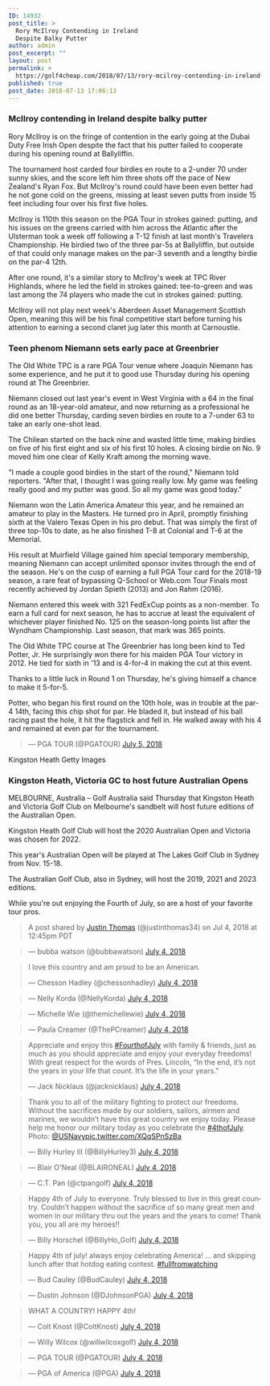 ```yaml
---
ID: 14932
post_title: >
  Rory McIlroy Contending in Ireland
  Despite Balky Putter
author: admin
post_excerpt: ""
layout: post
permalink: >
  https://golf4cheap.com/2018/07/13/rory-mcilroy-contending-in-ireland-despite-balky-putter/
published: true
post_date: 2018-07-13 17:06:13
---
```

<div><div data-reactroot data-reactid=1 data-react-checksum=1645515241><div data-reactid=3><section data-reactid=4><section data-reactid=5><div data-reactid=18><h1 data-reactid=19>McIlroy contending in Ireland despite balky putter</h1></div></section><section data-reactid=26><div data-reactid=27><p data-reactid=38><article data-reactid=39><p>Rory McIlroy is on the fringe of contention in the early going at the Dubai Duty Free Irish Open despite the fact that his putter failed to cooperate during his opening round at Ballyliffin.</p><p>The tournament host carded four birdies en route to a 2-under 70 under sunny skies, and the score left him three shots off the pace of New Zealand's Ryan Fox. But McIlroy's round could have been even better had he not gone cold on the greens, missing at least seven putts from inside 15 feet including four over his first five holes.</p><p>McIlroy is 110th this season on the PGA Tour in strokes gained: putting, and his issues on the greens carried with him across the Atlantic after the Ulsterman took a week off following a T-12 finish at last month's Travelers Championship. He birdied two of the three par-5s at Ballyliffin, but outside of that could only manage makes on the par-3 seventh and a lengthy birdie on the par-4 12th.</p><p>After one round, it's a similar story to McIlroy's week at TPC River Highlands, where he led the field in strokes gained: tee-to-green and was last among the 74 players who made the cut in strokes gained: putting.</p><p>McIlroy will not play next week's Aberdeen Asset Management Scottish Open, meaning this will be his final competitive start before turning his attention to earning a second claret jug later this month at Carnoustie.</p></article></p></div></section></section><section data-reactid=52><div data-reactid=56><div data-reactid=64><div data-reactid=65></div><div data-reactid=80></div></div></div></section></div><p data-reactid=98><section data-reactid=99><section data-reactid=100><div data-reactid=110><h1 data-reactid=111>Teen phenom Niemann sets early pace at Greenbrier</h1></div></section><section data-reactid=118><div data-reactid=119><p data-reactid=130><article data-reactid=131><p>The Old White TPC is a rare PGA Tour venue where Joaquin Niemann has some experience, and he put it to good use Thursday during his opening round at The Greenbrier.</p><p>Niemann closed out last year's event in West Virginia with a 64 in the final round as an 18-year-old amateur, and now returning as a professional he did one better Thursday, carding seven birdies en route to a 7-under 63 to take an early one-shot lead.</p><p>The Chilean started on the back nine and wasted little time, making birdies on five of his first eight and six of his first 10 holes. A closing birdie on No. 9 moved him one clear of Kelly Kraft among the morning wave.</p><p>"I made a couple good birdies in the start of the round," Niemann told reporters. "After that, I thought I was going really low. My game was feeling really good and my putter was good. So all my game was good today."</p><p>Niemann won the Latin America Amateur this year, and he remained an amateur to play in the Masters. He turned pro in April, promptly finishing sixth at the Valero Texas Open in his pro debut. That was simply the first of three top-10s to date, as he also finished T-8 at Colonial and T-6 at the Memorial.</p><p>His result at Muirfield Village gained him special temporary membership, meaning Niemann can accept unlimited sponsor invites through the end of the season. He's on the cusp of earning a full PGA Tour card for the 2018-19 season, a rare feat of bypassing Q-School or Web.com Tour Finals most recently achieved by Jordan Spieth (2013) and Jon Rahm (2016).</p><p>Niemann entered this week with 321 FedExCup points as a non-member. To earn a full card for next season, he has to accrue at least the equivalent of whichever player finished No. 125 on the season-long points list after the Wyndham Championship. Last season, that mark was 365 points.</p></article></p></div></section></section><section data-reactid=141><div data-reactid=145><div data-reactid=153><div data-reactid=154></div><div data-reactid=169></div></div></div></section></p><p data-reactid=184><section data-reactid=185><section data-reactid=204><div data-reactid=205><p data-reactid=216><article data-reactid=217><p>The Old White TPC course at The Greenbrier has long been kind to Ted Potter, Jr. He surprisingly won there for his maiden PGA Tour victory in 2012. He tied for sixth in '13 and is 4-for-4 in making the cut at this event.</p><p>Thanks to a little luck in Round 1 on Thursday, he's giving himself a chance to make it 5-for-5.</p><p>Potter, who began his first round on the 10th hole, was in trouble at the par-4 14th, facing this chip shot for par. He bladed it, but instead of his ball racing past the hole, it hit the flagstick and fell in. He walked away with his 4 and remained at even par for the tournament.</p><blockquote data-lang=en>— PGA TOUR (@PGATOUR) <a href="https://twitter.com/PGATOUR/status/1014859205319090176?ref_src=twsrc%5Etfw">July 5, 2018</a></blockquote></article></p></div></section></section><section data-reactid=230><div data-reactid=234><div data-reactid=242><div data-reactid=243></div><div data-reactid=258></div></div></div></section></p><div data-reactid=273><section data-reactid=274><section data-reactid=275><div data-reactid=277><p data-reactid=278><span data-reactid=279> Kingston Heath</span><span data-reactid=282> Getty Images </span></p></div><div data-reactid=288><h1 data-reactid=289>Kingston Heath, Victoria GC to host future Australian Opens</h1></div></section><section data-reactid=296><div data-reactid=297><p data-reactid=308><article data-reactid=309><p>MELBOURNE, Australia – Golf Australia said Thursday that Kingston Heath and Victoria Golf Club on Melbourne's sandbelt will host future editions of the Australian Open.</p><p>Kingston Heath Golf Club will host the 2020 Australian Open and Victoria was chosen for 2022.</p><p>This year's Australian Open will be played at The Lakes Golf Club in Sydney from Nov. 15-18.</p><p>The Australian Golf Club, also in Sydney, will host the 2019, 2021 and 2023 editions.</p></article></p></div></section></section><section data-reactid=325><div data-reactid=329><div data-reactid=337><div data-reactid=338></div><div data-reactid=353></div></div></div></section></div><p data-reactid=371><section data-reactid=372><section data-reactid=391><div data-reactid=392><p data-reactid=403><article data-reactid=404><p>While you're out enjoying the Fourth of July, so are a host of your favorite tour pros.</p><blockquote data-instgrm-captioned data-instgrm-permalink=https://www.instagram.com/p/Bk0myQAgp3s/ data-instgrm-version=8><div><p>A post shared by <a href=https://www.instagram.com/justinthomas34/ target=_blank> Justin Thomas</a> (@justinthomas34) on <time datetime=2018-07-04T19:45:51+00:00>Jul 4, 2018 at 12:45pm PDT</time></p></div></blockquote><blockquote data-lang=en>— bubba watson (@bubbawatson) <a href="https://twitter.com/bubbawatson/status/1014543699123081217?ref_src=twsrc%5Etfw">July 4, 2018</a></blockquote><blockquote data-lang=en><p>I love this country and am proud to be an American.</p>— Chesson Hadley (@chessonhadley) <a href="https://twitter.com/chessonhadley/status/1014472200311754753?ref_src=twsrc%5Etfw">July 4, 2018</a></blockquote><blockquote data-lang=en>— Nelly Korda (@NellyKorda) <a href="https://twitter.com/NellyKorda/status/1014550446898319362?ref_src=twsrc%5Etfw">July 4, 2018</a></blockquote><blockquote data-lang=en>— Michelle Wie (@themichellewie) <a href="https://twitter.com/themichellewie/status/1014550225019654145?ref_src=twsrc%5Etfw">July 4, 2018</a></blockquote><blockquote data-lang=en>— Paula Creamer (@ThePCreamer) <a href="https://twitter.com/ThePCreamer/status/1014502535716012032?ref_src=twsrc%5Etfw">July 4, 2018</a></blockquote><blockquote data-lang=en><p lang=en dir=ltr>Appreciate and enjoy this <a href="https://twitter.com/hashtag/FourthofJuly?src=hash&ref_src=twsrc%5Etfw">#FourthofJuly</a> with family &amp; friends, just as much as you should appreciate and enjoy your everyday freedoms! With great respect for the words of Pres. Lincoln, “In the end, it’s not the years in your life that count. It’s the life in your years.”</p>— Jack Nicklaus (@jacknicklaus) <a href="https://twitter.com/jacknicklaus/status/1014598993676992514?ref_src=twsrc%5Etfw">July 4, 2018</a></blockquote><blockquote data-lang=en><p lang=en dir=ltr>Thank you to all of the military fighting to protect our freedoms. Without the sacrifices made by our soldiers, sailors, airmen and marines, we wouldn’t have this great country we enjoy today. Please help me honor our military today as you celebrate the <a href="https://twitter.com/hashtag/4thofJuly?src=hash&ref_src=twsrc%5Etfw">#4thofJuly</a>. Photo: <a href="https://twitter.com/USNavy?ref_src=twsrc%5Etfw">@USNavy</a><a href=https://t.co/XQqSPnSzBa>pic.twitter.com/XQqSPnSzBa</a></p>— Billy Hurley III (@BillyHurley3) <a href="https://twitter.com/BillyHurley3/status/1014517442511622145?ref_src=twsrc%5Etfw">July 4, 2018</a></blockquote><blockquote data-lang=en>— Blair O'Neal (@BLAIRONEAL) <a href="https://twitter.com/BLAIRONEAL/status/1014521965888004096?ref_src=twsrc%5Etfw">July 4, 2018</a></blockquote><blockquote data-lang=en>— C.T. Pan (@ctpangolf) <a href="https://twitter.com/ctpangolf/status/1014475237793124352?ref_src=twsrc%5Etfw">July 4, 2018</a></blockquote><blockquote data-lang=en><p lang=en dir=ltr>Happy 4th of July to everyone. Truly blessed to live in this great country. Couldn’t happen without the sacrifice of so many great men and women in our military thru out the years and the years to come! Thank you, you all are my heroes!!</p>— Billy Horschel (@BillyHo_Golf) <a href="https://twitter.com/BillyHo_Golf/status/1014515397016449024?ref_src=twsrc%5Etfw">July 4, 2018</a></blockquote><blockquote data-lang=en><p lang=en dir=ltr>Happy 4th of july! always enjoy celebrating America! ... and skipping lunch after that hotdog eating contest. <a href="https://twitter.com/hashtag/fullfromwatching?src=hash&ref_src=twsrc%5Etfw">#fullfromwatching</a></p>— Bud Cauley (@BudCauley) <a href="https://twitter.com/BudCauley/status/1014556227496546304?ref_src=twsrc%5Etfw">July 4, 2018</a></blockquote><blockquote data-lang=en>— Dustin Johnson (@DJohnsonPGA) <a href="https://twitter.com/DJohnsonPGA/status/1014487580757446656?ref_src=twsrc%5Etfw">July 4, 2018</a></blockquote><blockquote data-lang=en><p lang=en dir=ltr>WHAT A COUNTRY! HAPPY 4th! </p>— Colt Knost (@ColtKnost) <a href="https://twitter.com/ColtKnost/status/1014524172171501568?ref_src=twsrc%5Etfw">July 4, 2018</a></blockquote><blockquote data-lang=en>— Willy Wilcox (@willwilcoxgolf) <a href="https://twitter.com/willwilcoxgolf/status/1014476356489547777?ref_src=twsrc%5Etfw">July 4, 2018</a></blockquote><blockquote data-lang=en>— PGA TOUR (@PGATOUR) <a href="https://twitter.com/PGATOUR/status/1014536771093352449?ref_src=twsrc%5Etfw">July 4, 2018</a></blockquote><blockquote data-lang=en>— PGA of America (@PGA) <a href="https://twitter.com/PGA/status/1014530938615881729?ref_src=twsrc%5Etfw">July 4, 2018</a></blockquote></article></p></div></section></section><section data-reactid=414><div data-reactid=418><div data-reactid=426><div data-reactid=427></div><div data-reactid=442></div></div></div></section></p></div></div>